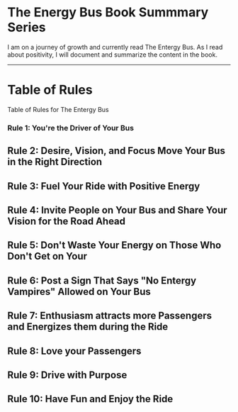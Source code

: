 # The Energy Bus Book Summmary Series
I am on a journey of growth and currently read The Entergy Bus. As I read about positivity, I will document and summarize the content in the book.

---

# Table of Rules
Table of Rules for The Entergy Bus 

### Rule 1: You're the Driver of Your Bus 
## Rule 2: Desire, Vision, and Focus Move Your Bus in the Right Direction
## Rule 3: Fuel Your Ride with Positive Energy
## Rule 4: Invite People on Your Bus and Share Your Vision for the Road Ahead
## Rule 5: Don't Waste Your Energy on Those Who Don't Get on Your
## Rule 6: Post a Sign That Says "No Entergy Vampires" Allowed on Your Bus
## Rule 7: Enthusiasm attracts more Passengers and Energizes them during the Ride
## Rule 8: Love your Passengers
## Rule 9: Drive with Purpose
## Rule 10: Have Fun and Enjoy the Ride
